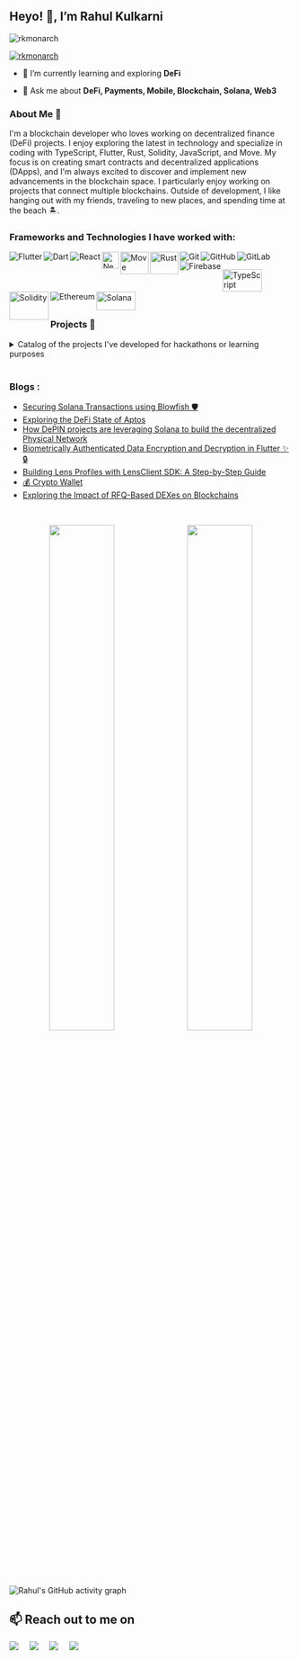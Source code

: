 ## Heyo! 👋, I’m Rahul Kulkarni

<p align="left"> <img src="https://komarev.com/ghpvc/?username=rkmonarch&label=Profile%20views&color=0e75b6&style=flat" alt="rkmonarch" /> </p>

<p align="left"> <a href="https://twitter.com/0xrahulk" target="blank"><img src="https://img.shields.io/twitter/follow/0xrahulk?logo=twitter&style=for-the-badge" alt="rkmonarch" /></a> </p>

- 🌱 I’m currently learning and exploring **DeFi**

- 💬 Ask me about **DeFi, Payments, Mobile, Blockchain, Solana, Web3**

### About Me 🚀

I'm a blockchain developer who loves working on decentralized finance (DeFi) projects. I enjoy exploring the latest in technology and specialize in coding with TypeScript, Flutter, Rust, Solidity, JavaScript, and Move. My focus is on creating smart contracts and decentralized applications (DApps), and I'm always excited to discover and implement new advancements in the blockchain space. I particularly enjoy working on projects that connect multiple blockchains. Outside of development, I like hanging out with my friends, traveling to new places, and spending time at the beach 🏝️.

### Frameworks and Technologies I have worked with:

<img align="left" alt="Flutter" src="https://img.shields.io/badge/Flutter%20-%2302569B.svg?&style=for-the-badge&logo=Flutter&logoColor=white" />
<img align="left" alt="Dart" src="https://img.shields.io/badge/dart-%230175C2.svg?&style=for-the-badge&logo=dart&logoColor=white"/>
<img align="left" alt="React" src="https://img.shields.io/badge/react%20-%2320232a.svg?&style=for-the-badge&logo=react&logoColor=%2361DAFB"/>
<img align="left" alt="Next" height="30" width="30" src="https://github.com/rkmonarch/rkmonarch/assets/89126159/c688c6c0-9e52-4936-9fac-49006ff13569"/>
<img align="left" alt="Move" width="50" height="40" src="https://github.com/rkmonarch/rkmonarch/assets/89126159/e8d0e6dc-a296-4f2a-a86c-71b4755608b5?"/>
<img align="left" alt="Rust" width="50" height="40" src="https://github.com/rkmonarch/rkmonarch/assets/89126159/dbe29f47-c40a-4423-9e3f-260d8303396c"/>

 <img align="left" alt="Git" src="https://img.shields.io/badge/git%20-%23F05033.svg?&style=for-the-badge&logo=git&logoColor=white"/>
    <img align="left" alt="GitHub" src="https://img.shields.io/badge/github%20-%23121011.svg?&style=for-the-badge&logo=github&logoColor=white"/>
    <img align="left" alt="GitLab" src="https://img.shields.io/badge/gitlab%20-%23181717.svg?&style=for-the-badge&logo=gitlab&logoColor=white"/>
    <img align="left" alt="Firebase" src="https://img.shields.io/badge/firebase%20-%23039BE5.svg?&style=for-the-badge&logo=firebase"/>
    <p>&nbsp;</p>
    <img align="left" height="40" width="70" alt="TypeScript" src="https://github.com/rkmonarch/rkmonarch/assets/89126159/6b3b3dcb-2547-411e-8152-b193100aa2a7"/> 
     <img align="left"  alt="Solidity" width="70" height="50" src="https://bitcoin.co.uk/wp-content/uploads/2018/07/1200px-Solidity_logo.svg-1024x1024-300x300.png"/>
    <img align="left" alt="Ethereum" src="https://img.shields.io/badge/Ethereum-3C3C3D?style=for-the-badge&logo=Ethereum&logoColor=white"/>
    <img align="left" alt="Solana" width="70" height="33"  src="https://cdn.coingape.com/wp-content/uploads/2021/07/30192233/solana.jpg"/>
    
<p>&nbsp;</p>
<br>
<br>

### Projects 🌱

<details>
	<summary> Catalog of the projects I've developed for hackathons or learning purposes</summary>

| Name | Description | Source Code | Deployed at | Built at |
|:----:|:------------|:----:|:-----------:|:----:|
| SyncX | Make the most of your time and audience Manage and monetise all your interactions. Host 1:1 sessions and webinars, answer queries, sell digital products and more. | [Repo](https://github.com/rkmonarch/SyncX) | [Vercel](https://syncx.vercel.app/) | 🏅[HackFS 2023](https://ethglobal.com/events/hackfs2023)
| Rigel Finance | A decentralized vault management protocol that enables anyone to create vaults. Create and deploy their own strategy, or join an existing vault and start earning yield on their capital. |  | | Aptos Winter School
| Pay . App | Simple Elegant Smooth - A Payment Application that makes all your payments hassle go away | [Repo](https://github.com/fetcchX/pay-wallet/)| [Framer](https://pay-dot.xyz/) | [Fetcch](https://fetcch.xyz/)
| Finn | Finn is a Web3 version of smallcase with token investment UX improvement in the DeFi space. Instead of micro-management of the portfolio, we provide a simple interface to create a bucket of tokens and invest in them in a single transaction. | [Repo](https://github.com/neel-ds/finn) |  | 🏅[EthIndia 2023](https://devfolio.co/projects/finn-6e20)
| DevJam | A tokenized platform of event streaming for gamers, artist & creators| [Repo](https://github.com/senali-d/DevJam) | [Vercel](https://dev-jam-huddle.vercel.app/) | [VideoJAM](https://devfolio.co/projects/devjam-2706)
| Crypto Wallet | Non custodial wallet created in flutter for EVM based chains. | [Repo](https://github.com/rkmonarch/crypto_wallet) | | 
| Lens-Client example | The repository is a demonstration of how to use the Lens client SDK. It provides a practical showcase of integrating the Lens Protocol into your applications using the provided client SDK. | [Repo](https://github.com/rkmonarch/lensclient-example)
| Aptos Pay | Request payments on Aptos by scanning the QR code, easy to use and sessions based management | [Repo](https://github.com/rkmonarch/Aptos-Pay)
| TokenX | It provides an interactive no-code platform that allows users to create a NFT collection on XDC network. TokenX empowers creators to build thriving web3 communities on XDC network. We desire to provide a launchpad that simplifies community, monetization, and growth. It also provides a developer tool to airdrop NFTs in batches just by providing a recipients list. This is powerful and enhances the adaptability of an easy-to-go launchpad. | [Repo](https://github.com/vrajdesai78/TokenX) | [Vercel](https://token-xdc.vercel.app/) | 🏅[dApp-A-thon Season 2](https://devpost.com/software/tokenx)
| RouteX | Ensuring authenticity, elevating supply chain operations: Provenance powered by RouteX | [Repo](https://github.com/neel-ds/route-x) | [Vercel](https://route-x.vercel.app/) | 🏅[Web3Apps](https://devpost.com/software/routex-ak1jf2)
| FitChain | Empower your fitness journey with the decentralized fitness platform | [Repo](https://github.com/neel-ds/fitChain) | [Vercel](https://fitchain.vercel.app/) | 🏅[HackFit 2](https://devpost.com/software/fitchain)
| Ocean Dive | Deep, Dive & Discover| [Repo](https://github.com/vrajdesai78/Ocean-Dive) |  | 🏅[DeepDiveHacks](https://devpost.com/software/ocean-drive)
| Sol Share | To make transactions with benefit of saving the contacts and getting NFTs as reward.| [Repo](https://github.com/rkmonarch/sol-share) | | 🏅[Hack-A-Miners](https://devfolio.co/projects/sol-share-d965)
| Sonate | Sonate is a Web3 version of Linktree with on-chain features. You can create your social profile easily, and it will provide badges to your profile based on your on-chain activities and also show your top NFTs that you hold. You can flex your social profile with your audience by sharing a profile link, and you can receive tips directly in your wallet. | [Repo](https://github.com/neel-ds/sonate) | [Vercel](https://sonate.vercel.app/) | 🏅[Hyperdrive](https://dorahacks.io/buidl/7656)
		 
</details>

<br>

### Blogs :
- <a href="https://medium.com/@rkmonarch/securing-solana-transactions-with-blowfish-a-comprehensive-guide-877d7c6e3022"> Securing Solana Transactions using Blowfish 🛡️ </a>
- <a href="https://writings.fetcch.xyz/exploring-the-defi-state-of-aptos"> Exploring the DeFi State of Aptos </a>
- <a href="https://medium.com/@rkmonarch/how-depin-projects-are-leveraging-solana-to-build-the-decentralized-physical-network-c129db29db48">How DePIN projects are leveraging Solana to build the decentralized Physical Network</a>
- <a href="https://medium.com/@rkmonarch/biometrically-authenticated-data-encryption-and-decryption-in-flutter-ea1a4b4526e">Biometrically Authenticated Data Encryption and Decryption in Flutter ✨🔒</a>
- <a href="https://medium.com/@rkmonarch/building-lens-profiles-with-lensclient-sdk-a-step-by-step-guide-b65bfae688a2">Building Lens Profiles with LensClient SDK: A Step-by-Step Guide</a>
- <a href="https://medium.com/@rkmonarch/crypto-wallet-65595331ea54">💰 Crypto Wallet</a>
- <a href="https://writings.fetcch.xyz/exploring-the-impact-of-rfq-based-dexes-on-blockchains"> Exploring the Impact of RFQ-Based DEXes on Blockchains</a>

<br>

<p align="center">
  <img width="48%" src="https://github-readme-stats.vercel.app/api?username=rkmonarch&show_icons=true&hide_border=true&theme=radical" />
  <img width="48%" src="https://github-readme-streak-stats.herokuapp.com/?user=rkmonarch&hide_border=true&theme=radical" />
</p>

![Rahul's GitHub activity graph](https://activity-graph.herokuapp.com/graph?username=rkmonarch&hide_border=true&theme=redical)

<h2>📫 Reach out to me on</h2>
<p>
  <a target="_blank"href="https://www.linkedin.com/in/0xrahul/"><img src="https://img.shields.io/badge/linkedin-%230077B5.svg?&style=for-the-badge&logo=linkedin&logoColor=white" /></a>&nbsp;&nbsp;&nbsp;&nbsp;
  <a target="_blank"href="https://twitter.com/0xrahulk"><img src="https://img.shields.io/badge/twitter-%231DA1F2.svg?&style=for-the-badge&logo=twitter&logoColor=white" /></a>&nbsp;&nbsp;&nbsp;&nbsp;
  <a href="mailto:rkweb3.00@gmail.com?subject=Hello%Rahul,%20From%20Github"><img src="https://img.shields.io/badge/gmail-%23D14836.svg?&style=for-the-badge&logo=gmail&logoColor=white" /></a>&nbsp;&nbsp;&nbsp;&nbsp;
  <a href="https://www.instagram.com/rahulll.24/"><img src="https://img.shields.io/badge/Instagram-E4405F?style=for-the-badge&logo=instagram&logoColor=white" /></a>&nbsp;&nbsp;&nbsp;&nbsp;
</p>



<!---
rkmonarch/rkmonarch is a ✨ special ✨ repository because its `README.md` (this file) appears on your GitHub profile.
You can click the Preview link to take a look at your changes.
--->

